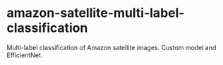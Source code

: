 # amazon-satellite-multi-label-classification
Multi-label classification of Amazon satellite images. Custom model and EfficientNet.
